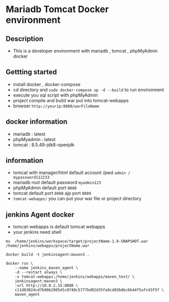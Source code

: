 # Mariadb Tomcat Docker environment
## Description 
* This is a developer environment with mariadb , tomcat , phpMyAdmin  docker

## Gettting started
* install docker , docker-compose
* cd directory and `sudo docker-compose up -d --build` to run environment
* execute you sql script with phpMyAdmin
* project complie and build  war put into  tomcat-webapps
* browser `http://yourip:8080/warFileName` 

## docker information
* mariadb : latest
* phpMyadmin : latest
* tomcat : 8.5.49-jdk8-openjdk

## information
* tomcat with manager/html default account /pwd `admin / mypassword112233`
* mariadb root default password `myadmin123` 
* phpMyAdmin default port `8088`
* tomcat default port `8080` ajp port `8009`
* `tomcat-webapps/` you can put your war file or project directory


## jenkins Agent docker
* tomcat-webapps is default tomcat webapps
* your jenkins need shell
  
 ``` lzh
 mv  /home/jenkins/workspace/target/projectName-1.0-SNAPSHOT.war /home/jenkins/webapps/projectName.war
 ```
```ssh
docker build -t jenkinsagent:maven3 .

docker run \
    --name jenkins_maven_agent \
    -d --restart always \
    -v tomcat-webapps:/home/jenkins/webapps/maven_test/ \
    jenkinsagent:maven3 \
    -url http://10.0.2.15:8080 \
    c11d83024cd7b90b290545c0748c5777bd92d35fa9cd83bdbc6b44f5afc43f5f \
    maven_agent 
```
